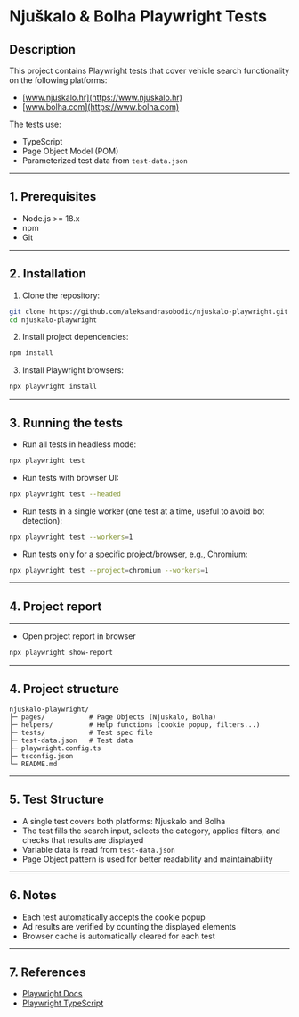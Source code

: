 # Njuškalo & Bolha Playwright Tests


## Description
This project contains Playwright tests that cover vehicle search functionality on the following platforms:
- [www.njuskalo.hr](https://www.njuskalo.hr)
- [www.bolha.com](https://www.bolha.com)

The tests use:
- TypeScript
- Page Object Model (POM)
- Parameterized test data from `test-data.json`

---
## 1. Prerequisites

- Node.js >= 18.x  
- npm
- Git 


---
## 2. Installation
1. Clone the repository:
```bash
git clone https://github.com/aleksandrasobodic/njuskalo-playwright.git
cd njuskalo-playwright
```

2. Install project dependencies:
```bash
npm install
```

3. Install Playwright browsers:
```bash
npx playwright install
```


---
## 3. Running the tests
- Run all tests in headless mode:
```bash
npx playwright test
```

- Run tests with browser UI:
```bash
npx playwright test --headed
```

- Run tests in a single worker (one test at a time, useful to avoid bot detection):
```bash
npx playwright test --workers=1
```

- Run tests only for a specific project/browser, e.g., Chromium:
```bash
npx playwright test --project=chromium --workers=1
```

---
## 4. Project report
---
- Open project report in browser
```bash
npx playwright show-report
```

---
## 4. Project structure
```
njuskalo-playwright/
├─ pages/           # Page Objects (Njuskalo, Bolha)
├─ helpers/         # Help functions (cookie popup, filters...)
├─ tests/           # Test spec file
├─ test-data.json   # Test data
├─ playwright.config.ts
├─ tsconfig.json
└─ README.md
```

---

## 5. Test Structure

- A single test covers both platforms: Njuskalo and Bolha  
- The test fills the search input, selects the category, applies filters, and checks that results are displayed  
- Variable data is read from `test-data.json`  
- Page Object pattern is used for better readability and maintainability

---

## 6. Notes 

- Each test automatically accepts the cookie popup  
- Ad results are verified by counting the displayed elements  
- Browser cache is automatically cleared for each test 

---

## 7. References

- [Playwright Docs](https://playwright.dev/docs/intro)
- [Playwright TypeScript](https://playwright.dev/docs/intro#typescript)